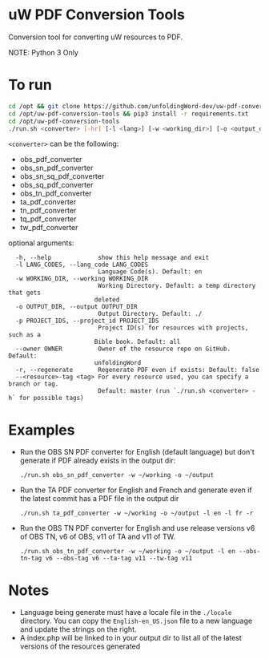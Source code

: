 # uW PDF Conversion Tools
Conversion tool for converting uW resources to PDF.

NOTE: Python 3 Only

# To run

```bash
cd /opt && git clone https://github.com/unfoldingWord-dev/uw-pdf-conversion-tools.git
cd /opt/uw-pdf-conversion-tools && pip3 install -r requirements.txt
cd /opt/uw-pdf-conversion-tools
./run.sh <converter> [-hr] [-l <lang>] [-w <working_dir>] [-o <output_dir>] [-p <project>] [--owner <owner>] [--<resource>-tag <tag>] 
```

`<converter>` can be the following:
  - obs_pdf_converter
  - obs_sn_pdf_converter
  - obs_sn_sq_pdf_converter
  - obs_sq_pdf_converter
  - obs_tn_pdf_converter
  - ta_pdf_converter
  - tn_pdf_converter
  - tq_pdf_converter
  - tw_pdf_converter

optional arguments:
```
  -h, --help             show this help message and exit
  -l LANG_CODES, --lang_code LANG_CODES
                         Language Code(s). Default: en
  -w WORKING_DIR, --working WORKING_DIR
                         Working Directory. Default: a temp directory that gets
                        deleted
  -o OUTPUT_DIR, --output OUTPUT_DIR
                         Output Directory. Default: ./
  -p PROJECT_IDS, --project_id PROJECT_IDS
                         Project ID(s) for resources with projects, such as a
                        Bible book. Default: all
  --owner OWNER          Owner of the resource repo on GitHub. Default:
                        unfoldingWord
  -r, --regenerate       Regenerate PDF even if exists: Default: false
  --<resource>-tag <tag> For every resource used, you can specify a branch or tag.
                         Default: master (run `./run.sh <converter> -h` for possible tags)
```

# Examples

- Run the OBS SN PDF converter for English (default language) but don't generate if PDF already exists in the output dir:

    `./run.sh obs_sn_pdf_converter -w ~/working -o ~/output`

- Run the TA PDF converter for English and French and generate even if the latest commit has a PDF file in the output dir

    `./run.sh ta_pdf_converter -w ~/working -o ~/output -l en -l fr -r`

- Run the OBS TN PDF converter for English and use release versions v6 of OBS TN, v6 of OBS, v11 of TA and v11 of TW.

    `./run.sh obs_tn_pdf_converter -w ~/working -o ~/output -l en --obs-tn-tag v6 --obs-tag v6 --ta-tag v11 --tw-tag v11`

# Notes
 - Language being generate must have a locale file in the `./locale` directory. You can copy the `English-en_US.json` file to a new language and update the strings on the right.
 - A index.php will be linked to in your output dir to list all of the latest versions of the resources generated

